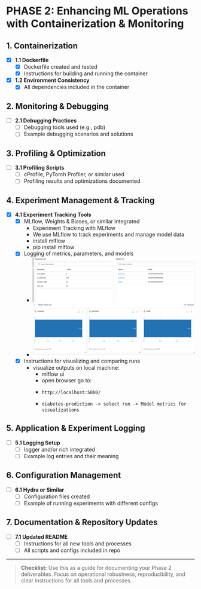 # PHASE 2: Enhancing ML Operations with Containerization & Monitoring

## 1. Containerization
- [x] **1.1 Dockerfile**
  - [x] Dockerfile created and tested
  - [x] Instructions for building and running the container
- [x] **1.2 Environment Consistency**
  - [x] All dependencies included in the container

## 2. Monitoring & Debugging

- [ ] **2.1 Debugging Practices**
  - [ ] Debugging tools used (e.g., pdb)
  - [ ] Example debugging scenarios and solutions

## 3. Profiling & Optimization
- [ ] **3.1 Profiling Scripts**
  - [ ] cProfile, PyTorch Profiler, or similar used
  - [ ] Profiling results and optimizations documented

## 4. Experiment Management & Tracking
- [x] **4.1 Experiment Tracking Tools**
  - [x] MLflow, Weights & Biases, or similar integrated
      * Experiment Tracking with MLflow
      * We use MLflow to track experiments and manage model data
      * install mlflow
      *   pip install mlflow
  - [x] Logging of metrics, parameters, and models
      * ![alt text](image-1.png)
      * ![alt text](image.png)
  - [x] Instructions for visualizing and comparing runs
      * visualize outputs on local machine:
          *   mlflow ui
          *   open browser go to:
          *     http://localhost:5000/
          *     diabetes-prediction -> select run -> Model metrics for visualizations

## 5. Application & Experiment Logging
- [ ] **5.1 Logging Setup**
  - [ ] logger and/or rich integrated
  - [ ] Example log entries and their meaning

## 6. Configuration Management
- [ ] **6.1 Hydra or Similar**
  - [ ] Configuration files created
  - [ ] Example of running experiments with different configs

## 7. Documentation & Repository Updates
- [ ] **7.1 Updated README**
  - [ ] Instructions for all new tools and processes
  - [ ] All scripts and configs included in repo

---

> **Checklist:** Use this as a guide for documenting your Phase 2 deliverables. Focus on operational robustness, reproducibility, and clear instructions for all tools and processes.

